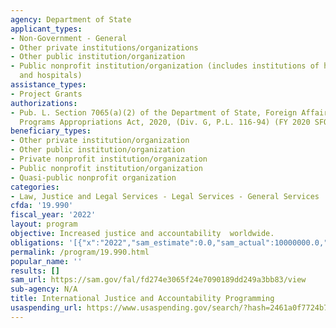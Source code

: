 ```yaml
---
agency: Department of State
applicant_types:
- Non-Government - General
- Other private institutions/organizations
- Other public institution/organization
- Public nonprofit institution/organization (includes institutions of higher education
  and hospitals)
assistance_types:
- Project Grants
authorizations:
- Pub. L. Section 7065(a)(2) of the Department of State, Foreign Affairs, and Related
  Programs Appropriations Act, 2020, (Div. G, P.L. 116-94) (FY 2020 SFOAA).
beneficiary_types:
- Other private institution/organization
- Other public institution/organization
- Private nonprofit institution/organization
- Public nonprofit institution/organization
- Quasi-public nonprofit organization
categories:
- Law, Justice and Legal Services - Legal Services - General Services
cfda: '19.990'
fiscal_year: '2022'
layout: program
objective: Increased justice and accountability  worldwide.
obligations: '[{"x":"2022","sam_estimate":0.0,"sam_actual":10000000.0,"usa_spending_actual":0.0},{"x":"2023","sam_estimate":9999999.0,"sam_actual":0.0,"usa_spending_actual":0.0},{"x":"2024","sam_estimate":25999999.0,"sam_actual":0.0,"usa_spending_actual":0.0}]'
permalink: /program/19.990.html
popular_name: ''
results: []
sam_url: https://sam.gov/fal/fd274e3065f24e7090189dd249a3bb83/view
sub-agency: N/A
title: International Justice and Accountability Programming
usaspending_url: https://www.usaspending.gov/search/?hash=2461a0f7724b7daef7ff4babe100cc79
---
```

